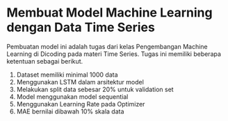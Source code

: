 # Membuat Model Machine Learning dengan Data Time Series

Pembuatan model ini adalah tugas dari kelas Pengembangan Machine Learning di Dicoding pada materi Time Series. Tugas ini memiliki beberapa ketentuan sebagai berikut.
1. Dataset memiliki minimal 1000 data
2. Menggunakan LSTM dalam arsitektur model
3. Melakukan split data sebesar 20% untuk validation set
4. Model menggunakan model sequential
5. Menggunakan Learning Rate pada Optimizer
6. MAE bernilai dibawah 10% skala data
